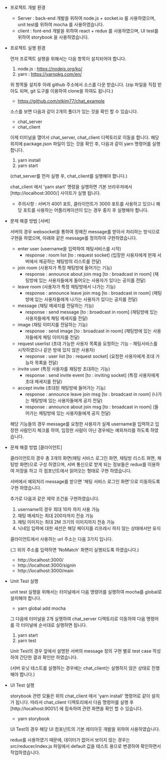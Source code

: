 - 프로젝트 개발 환경

  - Server : back-end 개발을 위하여 node.js + socket.io 를 사용하였으며, unit test를 위하여 mocha 를 사용하였습니다.
  - client : font-end 개발을 위하여 react + redux 를 사용하였으며, UI test를 위하여 storybook 을 사용하였습니다.

- 프로젝트 실행 환경

  먼저 프로젝트 실행을 위해서는 다음 항목이 설치되어야 합니다.

  1. node.js : https://nodejs.org/ko/
  2. yarn    : https://yarnpkg.com/en/

  위 항목들 설치후 아래 github 주소에서 소스를 다운 받습니다. (zip 파일을 직접 받아도 되며, git 도구를 이용하여 clone을 하여도 됩니다.)

  - https://github.com/stkim77/chat_example

  소스를 보면 다음과 같이 2개의 폴더가 있는 것을 확인 할 수 있습니다.

  - chat_server
  - chat_client

  이제 터미널을 열어서 chat_server, chat_client 디렉토리로 이동을 합니다.
  해당 위치에 package.json 파일이 있는 것을 확인 후, 다음과 같이 yarn 명령어를 실행 합니다.

  1. yarn install
  2. yarn start

  (chat_server를 먼저 실행 후, chat_client를 실행해야 합니다.)

  chat_client 에서 'yarn start' 명령을 실행하면 기본 브라우져에서 [http://localhost:3000/] 사이트가 실행 됩니다.

  * 주의사항 : 서버가 4001 포트, 클라이언트가 3000 포트를 사용하고 있으니 해당 포트를 사용하는 어플리케이션이 있는 경우 중지 후 실행해야 합니다.

- 문제 해결 방법 [서버]

  서버의 경우 websocket을 통하여 정해진 message를 받아서 처리하는 방식으로 구현을 하였으며,
  아래와 같은 message를 정의하여 구현하였습니다.

  - enter user (username을 입력하여 채팅서비스를 시작)
    - response : room list [to : request socket] (입장한 사용자에게 현재 서버에서 제공하는 채팅방의 리스트를 전달)
  - join room (사용자가 특정 채팅방에 들어가는 기능)
    - response : announce about join msg [to : broadcast in room] (채팅방에 있는 사용자들에게 들어오는 사용자가 있다는 공지를 전달)
  - leave room (사용자가 특정 채팅방에서 나가는 기능)
    - response : announce leave join msg [to : broadcast in room] (채팅방에 있는 사용자들에게 나가는 사용자가 있다는 공지를 전달)
  - message (채팅 메세지를 전달하는 기능)
    - response : send message [to : broadcast in room] (채팅방에 있는 사용자들에게 채팅 메세지를 전달)
  - image (채팅 이미지를 전달하는 기능)
    - response : send image [to : broadcast in room] (채팅방에 있는 사용자들에게 채팅 이미지를 전달)
  - request userlist (초대 가능한 사용자 목록을 요청하는 기능 - 채팅서비스를 시작하였으나 같은 방에 있지 않은 사용자)
    - response : user list [to : request socket] (요청한 사용자에게 초대 가능자 목록을 전달)
  - invite user (특정 사용자를 채팅방 초대하는 기능)
    - response : send invite event [to : inviting socket] (특정 사용자에게 초대 메세지를 전달)
  - accept invite (초대된 채팅방에 들어가는 기능)
    - response : announce leave join msg [to : broadcast in room] (나가는 채팅방에 있는 사용자들에게 공지 전달)
    - response : announce about join msg [to : broadcast in room] (들어가는 채팅방에 있는 사용자들에게 공지 전달)

  해당 기능들의 경우 message를 요청한 사용자가 실제 username을 입력하고 입장한 사람인지 체크를 하여,
  입장한 사람이 아닌 경우에는 예외처리를 하도록 하였습니다.

- 문제 해결 방법 [클라이언트]

  클라이언트의 경우 총 3개의 화면(채팅 서비스 로그인 화면, 채팅방 리스트 화면, 채팅방 화면)으로 구성 하였으며,
  서버 통신으로 받게 되는 정보들은 redux를 이용하여 저장을 하고 각 컴포넌트에서 읽어오는 형태로 구현 하였습니다.

  서버에서 예외처리 message를 받으면 '채팅 서비스 로그인 화면'으로 이동하도록 구현 하였습니다.

  추가로 다음과 같은 제약 조건을 구현하였습니다.

  1. username의 경우 최대 10자 까지 사용 가능
  2. 채팅 메세지는 최대 200자까지 전송 가능
  3. 채팅 이미지는 최대 2M 크기의 이미지까지 전송 가능
  4. 닉네임 입력에 대한 세션은 해당 페이지를 리프레시 하지 않는 상태에서만 유지

  클라이언트에서 사용하는 url 주소는 다음 3가지 입니다.

  (그 외의 주소를 입력하면 'NoMatch' 화면이 실행되도록 하였습니다.)

  - http://localhost:3000/
  - http://localhost:3000/signin
  - http://localhost:3000/main

- Unit Test 실행

  unit test 실행을 위해서는 터미널에서 다음 명령어를 실행하여 mocha를 global로 설치해야 합니다.

  - yarn global add mocha

  그 다음에 터미널을 2개 실행하여 chat_server 디렉토리로 이동하여 다음 명령어를 각 터미널에 순서대로 실행하면 됩니다.

  1. yarn start
  2. yarn test

  Unit Test의 경우 앞에서 설명한 서버의 message 정의 구현 별로 test case 작성하여 간단한 결과 확인만 하였습니다.

  (서버 유닛 테스트를 실행하는 경우에는 chat_client는 실행하지 않은 상태로 진행해야 합니다.)

- UI Test 실행

  storybook 관련 모듈은 위의 chat_client 에서 'yarn install' 명령어로 같이 설치가 됩니다.
  따라서 chat_client 디렉토리에서 다음 명령어를 실행 후 [http://localhost:9001/] 에 접속하여 관련 화면을 확인 할 수 있습니다.

  - yarn storybook

  UI Test의 경우 해당 UI 컴포넌트의 기본 레이아웃 개발을 위하여 사용하였습니다.

  redux를 사용하였기 때문에, 데이터가 없어서 보이지 않는 경우는 src/reducer/index.js 파일에서 default 값을 테스트 용으로 변경하여 확인하면서 작업하였습니다.
